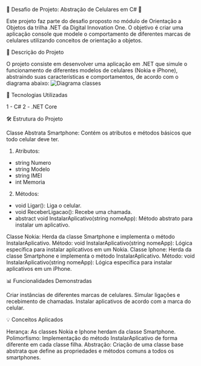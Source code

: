 📱 Desafio de Projeto: Abstração de Celulares em C# 🚀

Este projeto faz parte do desafio proposto no módulo de Orientação a Objetos da trilha .NET da Digital Innovation One. O objetivo é criar uma aplicação console que modele o comportamento de diferentes marcas de celulares utilizando conceitos de orientação a objetos.

📝 Descrição do Projeto

O projeto consiste em desenvolver uma aplicação em .NET que simule o funcionamento de diferentes modelos de celulares (Nokia e iPhone), abstraindo suas características e comportamentos, de acordo com o diagrama abaixo:
![Diagrama classes](Imagens/diagrama.png)


🔧 Tecnologias Utilizadas

1 - C#
2 - .NET Core

🛠️ Estrutura do Projeto

Classe Abstrata Smartphone: Contém os atributos e métodos básicos que todo celular deve ter.
1. Atributos:
 - string Numero
 - string Modelo
 - string IMEI
 - int Memoria
2. Métodos:
 - void Ligar(): Liga o celular.
 - void ReceberLigacao(): Recebe uma chamada.
 - abstract void InstalarAplicativo(string nomeApp): Método abstrato para instalar um aplicativo.
  
Classe Nokia: Herda da classe Smartphone e implementa o método InstalarAplicativo.
Método:
void InstalarAplicativo(string nomeApp): Lógica específica para instalar aplicativos em um Nokia.
Classe Iphone: Herda da classe Smartphone e implementa o método InstalarAplicativo.
Método:
void InstalarAplicativo(string nomeApp): Lógica específica para instalar aplicativos em um iPhone.

📊 Funcionalidades Demonstradas

Criar instâncias de diferentes marcas de celulares.
Simular ligações e recebimento de chamadas.
Instalar aplicativos de acordo com a marca do celular.

💡 Conceitos Aplicados

Herança: As classes Nokia e Iphone herdam da classe Smartphone.
Polimorfismo: Implementação do método InstalarAplicativo de forma diferente em cada classe filha.
Abstração: Criação de uma classe base abstrata que define as propriedades e métodos comuns a todos os smartphones.
